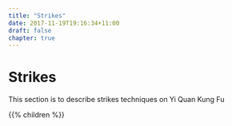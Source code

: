 ```yaml
---
title: "Strikes"
date: 2017-11-19T19:16:34+11:00
draft: false
chapter: true
---
```


# Strikes


This section is to describe strikes techniques on Yi Quan Kung Fu



{{% children %}}
